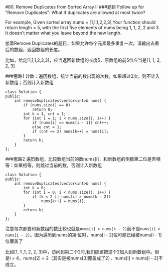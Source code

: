 #80. Remove Duplicates from Sorted Array II
###题目
Follow up for "Remove Duplicates":
What if duplicates are allowed at most twice?

For example,
Given sorted array nums = [1,1,1,2,2,3],Your function should return length = 5, with the first five elements of nums being 1, 1, 2, 2 and 3. It doesn't matter what you leave beyond the new length.


接着Remove Duplicates的题目，如果允许每个元素最多重复一次，请输出去重后的数组，返回数组的长度。

比如，给定[1,1,1,2,2,3]，应当返回新数组的长度5，原数组的前5位应当是[1, 1, 2, 2, 3]

###思路1
计数：遍历数组，统计当前的数出现的次数，如果超过2次，则不计入新数组；否则计入新数组

```
class Solution {
public:
    int removeDuplicates(vector<int>& nums) {
        if (nums.size() == 0)
            return 0;
        int k = 1, cnt = 1;
        for (int i = 1; i < nums.size(); i++) {
            if (nums[i] == nums[i - 1]) cnt++;
            else cnt = 1;
            if (cnt <= 2) nums[k++] = nums[i];
        }
        return k;
    }
};
```


###思路2
遍历数组，比较数组当前的数nums[i]，和新数组的倒数第二位是否相等：如果相等，则跳过当前的数，否则计入新数组

```
class Solution {
public:
    int removeDuplicates(vector<int>& nums) {
        int k = 0;
        for (int i = 0; i < nums.size(); i++) {
            if (k < 2 || nums[i] > nums[k - 2])
                nums[k++] = nums[i];
        }
        return k;
    }
};
```
注意每次都要和新数组的数比较也就是`nums[i] > nums[k - 2]`而不是`nums[i] > nums[i - 2]`。因为遍历到nums的第i位时，nums[i - 2]位可能已经被nums[i - 1]位覆盖了

比如[1, 1 ,1, 2, 2, 3]中，访问到第二个2时,我们应该把这个2加入到新数组中。但是i = 4，nums[2] = 2（其实是被nums[3]覆盖成了2），nums[i] > nums[i - 2]不成立。
